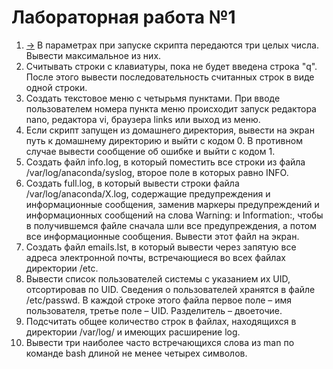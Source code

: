 # Лабораторная работа №1
1. [->](./1_01.sh) В параметрах при запуске скрипта передаются три целых числа. Вывести максимальное из них.
2. Считывать строки с клавиатуры, пока не будет введена строка "q". После этого вывести
последовательность считанных строк в виде одной строки.
3. Создать текстовое меню с четырьмя пунктами. При вводе пользователем номера пункта меню
происходит запуск редактора nano, редактора vi, браузера links или выход из меню.
4. Если скрипт запущен из домашнего директория, вывести на экран путь к домашнему директорию и
выйти с кодом 0. В противном случае вывести сообщение об ошибке и выйти с кодом 1.
5. Создать файл info.log, в который поместить все строки из файла /var/log/anaconda/syslog,
второе поле в которых равно INFO.
6. Создать full.log, в который вывести строки файла /var/log/anaconda/X.log, содержащие
предупреждения и информационные сообщения, заменив маркеры предупреждений и
информационных сообщений на слова Warning: и Information:, чтобы в получившемся файле
сначала шли все предупреждения, а потом все информационные сообщения. Вывести этот файл на
экран.
7. Создать файл emails.lst, в который вывести через запятую все адреса электронной почты,
встречающиеся во всех файлах директории /etc.
8. Вывести список пользователей системы с указанием их UID, отсортировав по UID. Сведения о
пользователей хранятся в файле /etc/passwd. В каждой строке этого файла первое поле – имя
пользователя, третье поле – UID. Разделитель – двоеточие.
9. Подсчитать общее количество строк в файлах, находящихся в директории /var/log/ и имеющих
расширение log.
10. Вывести три наиболее часто встречающихся слова из man по команде bash длиной не менее четырех
символов.
